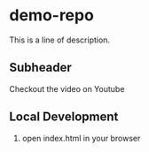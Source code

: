 # demo-repo

This is a line of description.

## Subheader

Checkout the video on Youtube

## Local Development

1. open index.html in your browser

